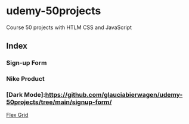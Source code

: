 # udemy-50projects
Course 50 projects with HTLM CSS and JavaScript

## Index

### Sign-up Form

### Nike Product

### [Dark Mode]:https://github.com/glauciabierwagen/udemy-50projects/tree/main/signup-form/

<a href=“https://github.com/glauciabierwagen/udemy-50projects/tree/main/signup-form/“>Flex Grid</a>
